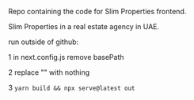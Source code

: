 Repo containing the code for Slim Properties frontend.

Slim Properties in a real estate agency in UAE.



run outside of github:

1 in next.config.js remove basePath

2 replace "" with nothing

3 ```yarn build && npx serve@latest out```
